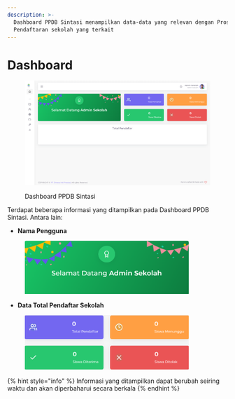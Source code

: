 ```yaml
---
description: >-
  Dashboard PPDB Sintasi menampilkan data-data yang relevan dengan Proses
  Pendaftaran sekolah yang terkait
---
```


# Dashboard

<figure><img src="../.gitbook/assets/image_2024-08-26_112326968.png" alt=""><figcaption><p>Dashboard PPDB Sintasi</p></figcaption></figure>

Terdapat beberapa informasi yang ditampilkan pada Dashboard PPDB Sintasi. Antara lain:

* **Nama Pengguna**

<div align="left">

<figure><img src="../.gitbook/assets/image_2024-08-26_112548932.png" alt="" width="375"><figcaption></figcaption></figure>

</div>

* **Data Total Pendaftar Sekolah**

<div align="left">

<figure><img src="../.gitbook/assets/image_2024-08-26_112828854.png" alt="" width="375"><figcaption></figcaption></figure>

</div>

{% hint style="info" %}
Informasi yang ditampilkan dapat berubah seiring waktu dan akan diperbaharui secara berkala
{% endhint %}
